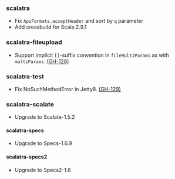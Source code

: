 ### scalatra
* Fix `ApiFormats.acceptHeader` and sort by `q` parameter
* Add crossbuild for Scala 2.9.1 

### scalatra-fileupload
* Support implicit `[]`-suffix convention in `fileMultiParams` as with `multiParams`. [(GH-128)](https://github.com/scalatra/scalatra/issues/128)

### scalatra-test
* Fix NoSuchMethodError in Jetty8. [(GH-129)](https://github.com/scalatra/scalatra/issues/129) 

### scalatra-scalate
* Upgrade to Scalate-1.5.2

#### scalatra-specs
* Upgrade to Specs-1.6.9

#### scalatra-specs2
* Upgrade to Specs2-1.6
